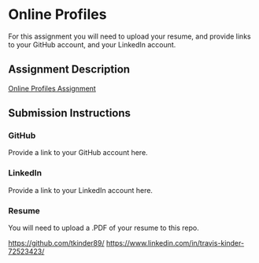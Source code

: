 # Online Profiles
For this assignment you will need to upload your resume, and provide links to your GitHub account, and your LinkedIn account.

## Assignment Description
[Online Profiles Assignment](https://education.launchcode.org/liftoff/assignments/online-profiles/)

## Submission Instructions

### GitHub
Provide a link to your GitHub account here.

### LinkedIn
Provide a link to your LinkedIn account here.

### Resume
You will need to upload a .PDF of your resume to this repo.

https://github.com/tkinder89/
https://www.linkedin.com/in/travis-kinder-72523423/
